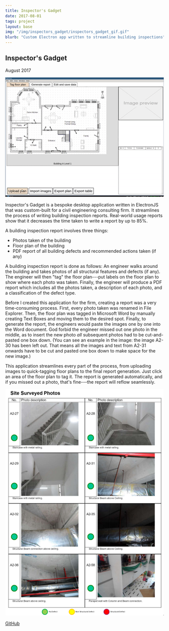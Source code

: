 ```yaml
---
title: Inspector's Gadget
date: 2017-08-01
tags: project
layout: base
img: "/img/inspectors_gadget/inspectors_gadget_gif.gif"
blurb: "Custom Electron app written to streamline building inspections"
---
```


## Inspector's Gadget

August 2017

<img src="/img/inspectors_gadget/inspectors_gadget_gif.gif" width="600px">

Inspector's Gadget is a bespoke desktop application written in ElectronJS
that was custom-built for a civil engineering consulting firm. It streamlines
the process of writing building inspection reports. Real-world usage reports
show that it decreases the time taken to write a report by up to 85%.

A building inspection report involves three things:

- Photos taken of the building
- Floor plan of the building
- PDF report of all building defects and recommended actions taken (if any)

A building inspection report is done as follows: An engineer walks around
the building and takes photos of all structural features and defects (if
any). The engineer will then "tag" the floor plan---put labels on the floor
plan to show where each photo was taken. Finally, the engineer will produce
a PDF report which includes all the photos taken, a description of each photo,
and a classification of the defect type.

Before I created this application for the firm, creating a report was a very
time-consuming process. First, every photo taken was renamed in File Explorer.
Then, the floor plan was tagged in Microsoft Word by manually creating Text
Boxes and moving them to the desired spot. Finally, to generate the report, the
engineers would paste the images one by one into the Word document. God forbid
the engineer missed out one photo in the middle, as to insert the new photo
_all_ subsequent photos had to be cut-and-pasted one box down. (You can see an
example in the image: the image A2-30 has been left out. That means all the
images and text from A2-31 onwards have to be cut and pasted one box down to
make space for the new image.)

This application streamlines every part of the process, from uploading images
to quick-tagging floor plans to the final report generation. Just click an area
of the floor plan to tag it. The report is generated automatically, and if you
missed out a photo, that's fine---the report will reflow seamlessly.

![Inspector Gadget's UI to create a report](/img/inspectors_gadget/report.png)

[GitHub](https://github.com/lieuzhenghong/inspectors-gadget/)
